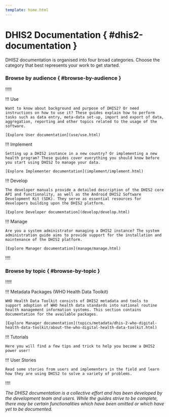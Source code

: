 ```yaml
---
template: home.html
---
```


# DHIS2 Documentation { #dhis2-documentation } 

DHIS2 documentation is organised into four broad categories. Choose the category that best represents your work to get started.

### Browse by audience { #browse-by-audience } 

!!!!!

!!! Use
    
    Want to know about background and purpose of DHIS2? Or need instructions on how to use it? These guides explain how to perform tasks such as data entry, meta-data set-up, import and export of data, aggregation, reporting and other topics related to the usage of the software. 

    [Explore User documentation](use/use.html)  


!!! Implement

    Setting up a DHIS2 instance in a new country? Or implementing a new health program? These guides cover everything you should know before you start using DHIS2 to manage your data.

    [Explore Implementer documentation](implement/implement.html)

!!! Develop

    The developer manuals provide a detailed description of the DHIS2 core API and functionality, as well as the Android DHIS2 Software Development Kit (SDK). They serve as essential resources for developers building upon the DHIS2 platform.

    [Explore Developer documentation](develop/develop.html)

!!! Manage
    
    Are you a system administrator managing a DHIS2 instance? The system administration guide aims to provide support for the installation and maintenance of the DHIS2 platform.

    [Explore Manager documentation](manage/manage.html)

!!!!

### Browse by topic { #browse-by-topic } 

!!!!!

!!! Metadata Packages (WHO Health Data Toolkit)

    WHO Health Data Toolkit consists of DHIS2 metadata and tools to support adoption of WHO health data standards into national routine health management information systems. This section contains documentation for the available packages.

    [Explore Manager documentation](topics/metadata/dhis-2-who-digital-health-data-toolkit/about-the-who-digital-health-data-toolkit.html)

!!! Tutorials

    Here you will find a few tips and trick to help you become a DHIS2 power user!


!!! User Stories

    Read some stories from users and implementers in the field and learn how they are using DHIS2 to solve a variety of problems.

!!!!


*The DHIS2 documentation is a collective effort and has been developed by the development team and users. While the guides strive to be complete, there may be certain functionalities which have been omitted or which have yet to be documented.*
